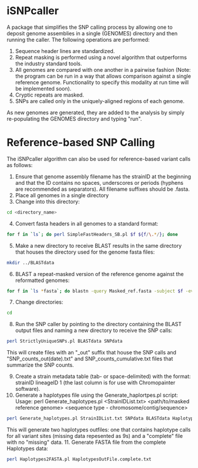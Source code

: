 # iSNPcaller
A package that simplifies the SNP calling process by allowing one to deposit genome assemblies in a single (GENOMES) directory and then running the caller. The following operations are performed:
1. Sequence header lines are standardized.
2. Repeat masking is performed using a novel algorithm that outperforms the industry standard tools.
3. All genomes are compared with one another in a pairwise fashion (Note: the program can be run in a way that allows comparison against a single reference genome. Functionality to specify this modality at run time will be implemented soon).
4. Cryptic repeats are masked.
5. SNPs are called only in the uniquely-aligned regions of each genome.

As new genomes are generated, they are added to the analysis by simply re-populating the GENOMES directory and typing "run". 

# Reference-based SNP Calling
The iSNPcaller algorithm can also be used for reference-based variant calls as follows:

1. Ensure that genome assembly filename has the strainID at the beginning and that the ID contains no spaces, underscores or periods (hyphens are recommended as separators). All filename suffixes should be .fasta.
2. Place all genomes in a single directory
3. Change into this directory:
```bash
cd <directory_name>
```
4. Convert fasta headers in all genomes to a standard format:
```bash
for f in `ls`; do perl SimpleFastHeaders_SB.pl $f ${f/\.*/}; done
```
5. Make a new directory to receive BLAST results in the same directory that houses the directory used for the genome fasta files:
```bash
mkdir ../BLASTdata
```
6. BLAST a repeat-masked version of the reference genome against the reformatted genomes:
```bash
for f in `ls *fasta`; do blastn -query Masked_ref.fasta -subject $f -evalue 1e-20 -max_target_seqs 20000 -outfmt '6 qseqid sseqid qstart qend sstart send btop' > ../BLASTdata/Masked-ref.${f/_*/}.BLAST; done
```
7. Change directories:
```bash
cd
```
8. Run the SNP caller by pointing to the directory containing the BLAST output files and naming a new directory to receive the SNP calls:
```bash
perl StrictlyUniqueSNPs.pl BLASTdata SNPdata
```
This will create files with an "_out" suffix that house the SNP calls and "SNP_counts_out(date).txt" and SNP_counts_cumulative.txt files that summarize the SNP counts.

9. Create a strain metadata table (tab- or space-delimited) with the format: strainID lineageID 1 (the last column is for use with Chromopainter software).
10. Generate a haplotypes file using the Generate_haplortpes.pl script:
Usage: perl Generate_haplotypes.pl <StrainIDList.txt> <SNP directory> <BLAST directory> <Haplotypes outfile> <path/to/masked reference genome> <sequence type - chromosome/contig/sequence>
```bash
perl Generate_haplotypes.pl StrainIDList.txt SNPdata BLASTdata HaplotypesOutfile.txt Masked_ref.fasta contig
```
This will generate two haplotypes outfiles: one that contains haplotype calls for all variant sites (missing data repesented as 9s) and a "complete" file with no "missing" data.
11. Generate FASTA file from the complete Haplotypes data:
```bash
perl Haplotypes2FASTA.pl HaplotypesOutFile.complete.txt
```
 
